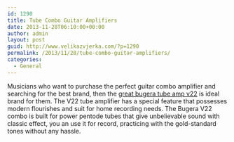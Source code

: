 ```yaml
---
id: 1290
title: Tube Combo Guitar Amplifiers
date: 2013-11-28T06:10:00+00:00
author: admin
layout: post
guid: http://www.velikazvjerka.com/?p=1290
permalink: /2013/11/28/tube-combo-guitar-amplifiers/
categories:
  - General
---
```

Musicians who want to purchase the perfect guitar combo amplifier and searching for the best brand, then the [great bugera tube amp v22](http://www.guitarcenter.com/Bugera-V22-22W-1x12-Tube-Guitar-Combo-Amp-105460992-i1470775.gc) is ideal brand for them. The V22 tube amplifier has a special feature that possesses modern flourishes and suit for home recording needs. The Bugera V22 combo is built for power pentode tubes that give unbelievable sound with classic effect, you an use it for record, practicing with the gold-standard tones without any hassle.
